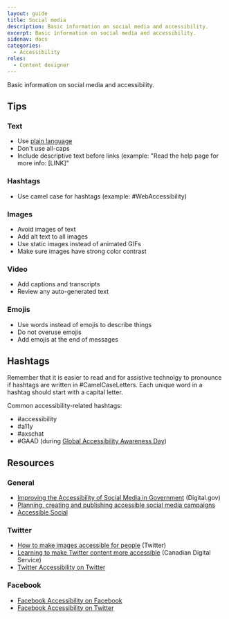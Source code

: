 ```yaml
---
layout: guide
title: Social media
description: Basic information on social media and accessibility.
excerpt: Basic information on social media and accessibility.
sidenav: docs
categories:
  - Accessibility
roles:
  - Content designer
---
```


Basic information on social media and accessibility.

## Tips

### Text

*   Use [plain language](https://accessibility.civicactions.com/guide/plain-language)
*   Don't use all-caps
*   Include descriptive text before links (example: "Read the help page for more info: [LINK]"


### Hashtags

*   Use camel case for hashtags (example: #WebAccessibility)


### Images

*   Avoid images of text
*   Add alt text to all images
*   Use static images instead of animated GIFs
*   Make sure images have strong color contrast


### Video

*   Add captions and transcripts
*   Review any auto-generated text


### Emojis

*   Use words instead of emojis to describe things
*   Do not overuse emojis
*   Add emojis at the end of messages


## Hashtags

Remember that it is easier to read and for assistive technolgy to pronounce if hashtags are written in #CamelCaseLetters. Each unique word in a hashtag should start with a capital letter. 

Common accessibility-related hashtags:

*   #accessibility
*   #a11y
*   #axschat
*   #GAAD (during [Global Accessibility Awareness Day](https://globalaccessibilityawarenessday.org/))


## Resources


### General

*   [Improving the Accessibility of Social Media in Government](https://digital.gov/resources/improving-the-accessibility-of-social-media-in-government/?dg) (Digital.gov)
*   [Planning, creating and publishing accessible social media campaigns](https://gcs.civilservice.gov.uk/guidance/digital-communication/planning-creating-and-publishing-accessible-social-media-campaigns/)
*   [Accessible Social](https://www.accessible-social.com)


### Twitter

*   [How to make images accessible for people](https://help.twitter.com/en/using-twitter/picture-descriptions) (Twitter)
*   [Learning to make Twitter content more accessible](https://digital.canada.ca/2021/03/12/learning-to-make-twitter-content-more-accessible/) (Canadian Digital Service)
*   [Twitter Accessibility on Twitter](https://twitter.com/TwitterA11y)


### Facebook

*   [Facebook Accessibility on Facebook](https://www.facebook.com/accessibility)
*   [Facebook Accessibility on Twitter](https://twitter.com/fbaccess)
